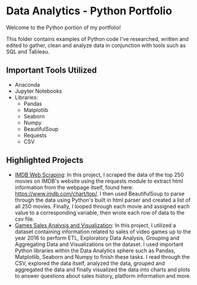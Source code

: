 # Data Analytics - Python Portfolio

Welcome to the Python portion of my portfolio!

This folder contains examples of Python code I've researched, written and edited to gather, clean and analyze data in conjunction with tools such as SQL and Tableau.

## Important Tools Utilized
+ Anaconda
+ Jupyter Notebooks
+ Libraries:
    + Pandas
    + Matplotlib
    + Seaborn
    + Numpy
    + BeautifulSoup
    + Requests
    + CSV

## Highlighted Projects
+ [IMDB Web Scraping](https://github.com/MajorlyData/Data-Analytics-Portfolio/blob/main/Python/IMDB_Scraping.ipynb): In this project, I scraped the data of the top 250 movies on IMDB's website using the requests module to extract html information from the webpage itself, found here: https://www.imdb.com/chart/top/. I then used BeautifulSoup to parse through the data using Python's built in html parser and created a list of all 250 movies. Finally, I looped through each movie and assigned each value to a corresponding variable, then wrote each row of data to the csv file.
+ [Games Sales Analysis and Visualization](https://github.com/MajorlyData/Data-Analytics-Portfolio/blob/main/Python/Games_Sales_Analysis.ipynb): In this project, I utilized a dataset containing information related to sales of video games up to the year 2016 to perform ETL, Exploratory Data Analysis, Grouping and Aggregating Data and Visualizations on the dataset. I used important Python libraries within the Data Analytics sphere such as Pandas, Matplotlib, Seaborn and Numpy to finish these tasks. I read through the CSV, explored the data itself, analyzed the data, grouped and aggregated the data and finally visualized the data into charts and plots to answer questions about sales history, platform information and more.
